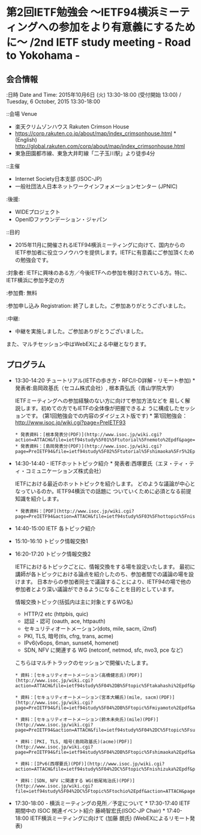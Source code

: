 # 第2回IETF勉強会 〜IETF94横浜ミーティングへの参加をより有意義にするために〜 /2nd IETF study meeting - Road to Yokohama -

## 会合情報
:日時 Date and Time: 2015年10月6日 (火) 13:30-18:00 (受付開始 13:00) / Tuesday, 6 October, 2015 13:30-18:00

::会場 Venue
*  楽天クリムゾンハウス Rakuten Crimson House
*  https://corp.rakuten.co.jp/about/map/index_crimsonhouse.html
       *  (English) http://global.rakuten.com/corp/about/map/index_crimsonhouse.html
*  東急田園都市線、東急大井町線「二子玉川駅」より徒歩4分

::主催
*  Internet Society日本支部 (ISOC-JP)
*  一般社団法人日本ネットワークインフォメーションセンター (JPNIC)

:後援:
*  WIDEプロジェクト
*  OpenIDファウンデーション・ジャパン

::目的
*  2015年11月に開催されるIETF94横浜ミーティングに向けて、国内からのIETF参加者に役立つノウハウを提供します。IETFに有意義にご参加頂くための勉強会です。

:対象者: IETFに興味のある方／今後IETFへの参加を検討されている方。特に、IETF横浜に参加予定の方

:参加費: 無料

:参加申し込み Registration:
終了しました。ご参加ありがとうございました。

:中継:
*  中継を実施しました。ご参加ありがとうございました。

また、マルチセッション中はWebEXによる中継となります。


## プログラム
*  13:30-14:20 チュートリアル(IETFの歩き方・RFC/I-D詳解・リモート参加)
       *  発表者:島岡政基氏（セコム株式会社）, 根本貴弘氏（青山学院大学）

    IETFミーティングへの参加経験のない方に向けて参加方法などを
    易しく解説します。初めての方でもIETFの全体像が把握できるよ
    うに構成したセッションです。
    (第1回勉強会での内容のダイジェスト版です)
       * 第1回勉強会：http://www.isoc.jp/wiki.cgi?page=PreIETF93

       * 発表資料：[根本発表分(PDF)](http://www.isoc.jp/wiki.cgi?action=ATTACH&file=ietf94study%5F01%5Ftutorial%5Fnemoto%2Epdf&page=PreIETF94)
       * 発表資料：[島岡発表分(PDF)](http://www.isoc.jp/wiki.cgi?page=PreIETF94&file=ietf94study%5F02%5Ftutorial%5Fshimaoka%5Fr5%2Epdf&action=ATTACH)

*  14:30-14:40 - IETFホットトピック紹介
       *  発表者:西塚要氏（エヌ・ティ・ティ・コミュニケーションズ株式会社）

    IETFにおける最近のホットトピックを紹介します。
    どのような議論が中心となっているのか。IETF94横浜での話題に
    ついていくために必須となる前提知識を紹介します。

       * 発表資料：[PDF](http://www.isoc.jp/wiki.cgi?page=PreIETF94&action=ATTACH&file=ietf94study%5F03%5Fhottopic%5Fnishizuka%2Epdf)

*  14:40-15:00  IETF 各トピック紹介
*  15:10-16:10 トピック情報交換1
*  16:20-17:20 トピック情報交換2

     IETFにおけるトピックごとに、情報交換をする場を設定いたします。
     最初に講師が各トピックにおける論点を紹介したのち、参加者間での議論の場を設けます。
     日本からの参加者同士で議論することにより、IETF94の場で他の
     参加者とより深い議論ができるようになることを目的としています。
    
     情報交換トピック(括弧内は主に対象とするWG名)
      - HTTP/2 etc (httpbis, quic)
      - 認証・認可 (oauth, ace, httpauth)
      - セキュリティオートメーション(dots, mile, sacm, i2nsf)
      - PKI, TLS, 暗号(tls, cfrg, trans, acme)
      - IPv6(v6ops, 6man, sunset4, homenet)
      - SDN, NFV に関連する WG (netconf, netmod, sfc, nvo3, pce など)
    

    こちらはマルチトラックのセッションで開催いたします。


       * 資料：[セキュリティオートメーション(高橋健志氏)(PDF)](http://www.isoc.jp/wiki.cgi?action=ATTACH&file=ietf94study%5F04%2DB%5Ftopic%5Ftakahashi%2Epdf&page=PreIETF94)

       * 資料：[セキュリティオートメーション(宮本大輔氏)(mile, sacm)(PDF)](http://www.isoc.jp/wiki.cgi?page=PreIETF94&file=ietf94study%5F04%2DB%5Ftopic%5Fmiyamoto%2Epdf&action=ATTACH)

       * 資料：[セキュリティオートメーション(鈴木未央氏)(mile)(PDF)](http://www.isoc.jp/wiki.cgi?page=PreIETF94&action=ATTACH&file=ietf94study%5F04%2DC%5Ftopic%5Fsuzuki%2Epdf)

       * 資料：[PKI, TLS, 暗号(島岡政基氏)(acme)(PDF)](http://www.isoc.jp/wiki.cgi?page=PreIETF94&file=ietf94study%5F04%2DB%5Ftopic%5Fshimaoka%2Epdf&action=ATTACH)

       * 資料：[IPv6(西塚要氏)(PDF)](http://www.isoc.jp/wiki.cgi?action=ATTACH&file=ietf94study%5F04%2DC%5Ftopic%5Fnishizuka%2Epdf&page=PreIETF94)

       * 資料：[SDN, NFV に関連する WG(栃尾祐治氏)(PDF)](http://www.isoc.jp/wiki.cgi?file=ietf94study%5F04%2DC%5Ftopic%5Ftochio%2Epdf&action=ATTACH&page=PreIETF94)



*  17:30-18:00 - 横浜ミーティングの見所／予定について
       * 17:30-17:40 IETF期間中の ISOC 関連イベント紹介 藤崎智宏氏(ISOC-JP Chair)
       * 17:40-18:00 IETF横浜ミーティングに向けて (加藤 朗氏) (WebEXによるリモート発表)